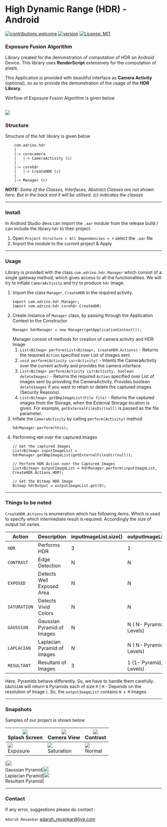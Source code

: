 # High Dynamic Range (HDR) - Android
[![contributions welcome](https://img.shields.io/badge/contributions-welcome-brightgreen.svg?style=flat)](https://github.com/AdarshRevankar/RenderScript)
[![version](https://img.shields.io/badge/version-1.2.0-yellow.svg)](https://semver.org)
[![License: MIT](https://img.shields.io/badge/License-MIT-yellow.svg)](https://github.com/Arpith-kumar/DsDojo/blob/master/LICENSE.md)
### Exposure Fusion Algorithm

Library created for the demonstration of computation of HDR on Android Device. This library uses <b>RenderScript</b> extensively for the computation of pixels.

This Application is provided with beautiful interface as <b>Camera Activity</b> (optional), so as to provide the demonstration of the usage of the <b>HDR Library</b>.

Worflow of Exposure Fusion Algorithm is given below

[<img src="https://user-images.githubusercontent.com/48080453/83433018-dbccdb80-a456-11ea-9470-fe95e46d00eb.png"/>](flowchart.png)
---
### Structure
Structure of the hdr library is given below
```
    com.adrino.hdr
    |
    |-> corecamera
    |	|-> CameraActivity (c)
    |
    |-> corehdr
    |	|-> CreateHDR (c)
    |
    |-> Manager (c)

```
<i><b>NOTE:</b> Some of the Classes, Interfaces, Abstract Classes are not shown here. But in the back end it will be utilised. (c) indicates the classes </i>

---
### Install
In Android Studio devs can import the `.aar` module from the release build / can include the library ```hdr``` to their project.

1. Open `Project Structure > All Dependencies > +` select the `.aar` file
2. Import the module to the current project & Apply

---
### Usage
Library is provided with the class `com.adrino.hdr.Manager` which consist of a single gateway method, which gives access to all the functionalities. We will try to inflate `CameraActivity` and try to produce `hdr` Image.
1. Import the class `Manager`, `CreateHDR` in the required activity.
    ```
    import com.adrino.hdr.Manager;
    import com.adrino.hdr.corehdr.CreateHDR;
    ```
2. Create instance of `Manager` class, by passing through the Application Context to the Constructor
    ```
    Manager hdrManager = new Manager(getApplicationContext());
    ```
    Manager consist of methods for creation of camera activity and HDR Image
    1. `List<Bitmap> perform(List<Bitmap>, CreateHDR.Actions)` - Returns the required `Action` specified over List of images sent.
    2. `void perform(Activity currActivity)` - Intents the CameraActivity over the current activity and provides the camera interface.
    3. `List<Bitmap> perform(Activity currActivity, boolean deleteImages)` - Returns the required `Action` specified over List of images sent by providing the CameraActivity. Provides boolean `deleteImages` if you want to retain or delete the captured images (Security Reasons).
    4. `List<Bitmap> getBmpImageList(File file)` - Returns the captured images from the Storage, when the External Storage location is given. For example, `getExternalFilesDir(null)` is passed as the file parameter.
3. Inflate the `CameraActivity` by calling `perform(Activity)` method
    ```
    hdrManager.perform(this);
    ```
4. Performing `HDR` over the captured Images
	```
    // Get the captured Images
    List<Bitmap> inputImageList = hdrManager.getBmpImageList(getExternalFilesDir(null));

    // Perform HDR Action over the Captured Images
    List<Bitmap> outputImageList = hdrManager.perform(inputImageList, CreateHDR.Actions.HDR);

    // Get the Bitmap HDR Image
    Bitmap hdrOutput = outputImageList.get(0);
    ```

---
### Things to be noted
`CreateHDR.Actions` is enumeration which has following items. Which is used to specify which intermediate result is required. Accordingly the size of output list varies.

| Action     | Description                 | inputImageList.size() | outputImageList.size()     |
|------------|-----------------------------|-----------------------|----------------------------|
| `HDR`      | Performs HDR                | 3                     | 1                          |
| `CONTRAST` | Edge Detection              | N                     | N                          |
| `EXPOSED`  | Detects Well Exposed Area   | N                     | N                          |
| `SATURATION`| Detects Vivid Colors        | N                     | N                          |
| `GAUSSIAN` | Gaussian Pyramid of Images  | N                     | N ( N- Pyramids, M-Levels) |
| `LAPLACIAN`| Laplacian Pyramid of Images | N                     | N ( N- Pyramids, M-Levels) |
| `RESULTANT`| Resultant of Images         | 3                     | 1 (1- Pyramid, M-Levels)   |

Here, Pyramids behave differently. So, we have to handle them carefully. `GAUSSIAN` will return `N` Pyramids each of size `M` ( `M` - Depends on the resolution of Image ). So, the `outputImageList` contains `N x M` Images.

---
### Snapshots
Samples of our project is shown below

|[<img src="https://user-images.githubusercontent.com/48080453/83431542-1b92c380-a455-11ea-87bc-5004a7eb3bd0.png"/>](splash.png)<br>Splash Screen|  [<img src="https://user-images.githubusercontent.com/48080453/83431821-94921b00-a455-11ea-84df-fcfccb1cc391.png"/>](camera.png)<br>Camera View | [<img src="https://user-images.githubusercontent.com/48080453/83431996-d1f6a880-a455-11ea-9539-c98843f77cf7.png"/>](contrast.png)<br>Contrast  |
|----------------------------------------------------------------------------------------------------------------------------------------------|----------------------------------------------------------------------------------------------------------------------------------------------|----------------------------------------------------------------------------------------------------------------------------------------------|
|[<img src="https://user-images.githubusercontent.com/48080453/83432026-dae77a00-a455-11ea-9493-5a55cf443a9f.png"/>](exposure.png)<br>Exposure|[<img src="https://user-images.githubusercontent.com/48080453/83432054-e3d84b80-a455-11ea-96bb-0af997f7c49b.png"/>](saturation.png)<br>Saturation|[<img src="https://user-images.githubusercontent.com/48080453/83432063-e89cff80-a455-11ea-9d65-06af6edda882.png"/>](normal.png)<br>Normal|

|[<img src="https://user-images.githubusercontent.com/48080453/83432261-3dd91100-a456-11ea-902f-9fc5081a071a.png"/>](gaussian.png)<br>Gaussian Pyramid|[<img src="https://user-images.githubusercontent.com/48080453/83432263-3e71a780-a456-11ea-8541-7d47ea8f8403.png"/>](laplacian.png)<br>Laplacian Pyramid|[<img src="https://user-images.githubusercontent.com/48080453/83432266-3fa2d480-a456-11ea-9952-f25ceeeb2830.png"/>](resultant.png)<br>Resultant Pyramid|

---
### Contact
If any error, suggestions please do contact :

`Adarsh Revankar` adarsh_revankar@live.com

